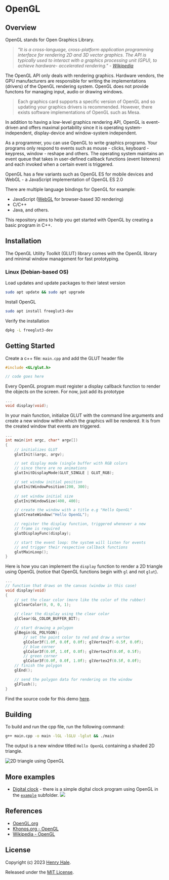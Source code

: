 # OpenGL

## Overview
OpenGL stands for Open Graphics Library.

>_"It is a cross-language, cross-platform application programming interface 
>for rendering 2D and 3D vector graphics. The API is typically used to 
>interact with a graphics processing unit (GPU), to achieve hardware-
>accelerated rendering." - [Wikipedia](https://wikipedia.org/wiki/OpenGL)_

The OpenGL API only deals with rendering graphics. Hardware vendors, the 
GPU manufacturers are responsible for writing the implementations (drivers)
of the OpenGL rendering system. OpenGL does not provide functons for managing 
input, audio or drawing windows.

>Each graphics card supports a specific version of OpenGL and so updating your graphics 
>drivers is recommended. However, there exists software implementations of OpenGL 
>such as Mesa.

In addition to having a low-level graphics rendering API, OpenGL is event-driven 
and offers maximal portability since it is operating system-independent, 
display-device and window-system independent.

As a programmer, you can use OpenGL to write graphics programs. Your programs 
only respond to events such as mouse - clicks, keyboard - keypress, window - 
reshape and others. The operating system maintains an event queue that takes in
user-defined callback functions (event listeners) and each invoked when a certain
event is triggered.

OpenGL has a few variants such as OpenGL ES for mobile devices and WebGL - a JavaScript 
implementation of OpenGL ES 2.0

There are multiple language bindings for OpenGL for example:
- JavaScript ([WebGL](https://developer.mozilla.org/docs/Web/API/WebGL_API) 
for browser-based 3D rendering)
- C/C++
- Java, and others.

This repository aims to help you get started with OpenGL by creating a 
basic program in C++.

## Installation
The OpenGL Utility Toolkit (GLUT) library comes with the OpenGL library and
minimal window management for fast prototyping.

### Linux (Debian-based OS)

Load updates and update packages to their latest version
```sh
sudo apt update && sudo apt upgrade
```

Install OpenGL
```sh
sudo apt install freeglut3-dev
```

Verify the installation
```sh
dpkg -L freeglut3-dev
```

## Getting Started

Create a c++ file: `main.cpp` and add the GLUT header file
```cpp
#include <GL/glut.h>

// code goes here
```

Every OpenGL program must register a display callback function to render the 
objects on the screen. For now, just add its prototype
```cpp
...
void display(void);
```

In your main function, initialize GLUT with the command line arguments and create
a new window within which the graphics will be rendered. It is from the created 
window that events are triggered.
```cpp
...
int main(int argc, char* argv[])
{
    // initializes GLUT
    glutInit(&argc, argv);

    // set display mode (single buffer with RGB colors 
    // since there are no animations
    glutInitDisplayMode(GLUT_SINGLE | GLUT_RGB);

    // set window initial position
    glutInitWindowPosition(200, 300);
    
    // set window initial size
    glutInitWindowSize(400, 400);

    // create the window with a title e.g "Hello OpenGL"
    glutCreateWindow("Hello OpenGL");

    // register the display function, triggered whenever a new 
    // frame is required
    glutDisplayFunc(display);

    // start the event loop: the system will listen for events 
    // and trigger their respective callback functions
    glutMainLoop();
}
```

Here is how you can implement the `display` function to render a 2D triangle using 
OpenGL (notice that OpenGL functions begin with `gl` and not `glut`).
```cpp
...
// function that draws on the canvas (window in this case)
void display(void)
{
    // set the clear color (more like the color of the rubber)
    glClearColor(0, 0, 0, 1);
    
    // clear the display using the clear color
    glClear(GL_COLOR_BUFFER_BIT);

    // start drawing a polygon
    glBegin(GL_POLYGON);
        // set the paint color to red and draw a vertex
        glColor3f(1.0f, 0.0f, 0.0f); glVertex2f(-0.5f, 0.0f);
        // blue corner
        glColor3f(0.0f, 1.0f, 0.0f); glVertex2f(0.0f, 0.5f);
        // green corner
        glColor3f(0.0f, 0.0f, 1.0f); glVertex2f(0.5f, 0.0f);
    // finish the polygon
    glEnd();

    // send the polygon data for rendering on the window
    glFlush();
}
```

Find the source code for this demo [here](./main.cpp).

## Building

To build and run the cpp file, run the following command:
```sh
g++ main.cpp -o main -lGL -lGLU -lglut && ./main
```

The output is a new window titled `Hello OpenGL` containing a shaded 2D triangle.

![2D triangle using OpenGL](./screenshot.png)

## More examples

- [Digital clock](./example/) - there is a simple digital 
clock program using OpenGL in the [`example`](./example/) subfolder.
    ![](example/screenshot.png)


## References

- [OpenGL.org](https://www.opengl.org/)
- [Khonos.org - OpenGL](https://www.khronos.org/opengl/wiki/Getting_Started)
- [Wikipedia - OpenGL](https://en.wikipedia.org/wiki/OpenGL)

## License

Copyright (c) 2023 [Henry Hale](https://github.com/henryhale).

Released under the [MIT License](./LICENSE.txt).
